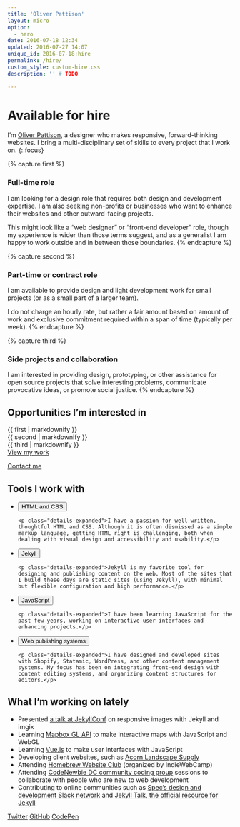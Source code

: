 ```yaml
---
title: 'Oliver Pattison'
layout: micro
option:
  - hero
date: 2016-07-18 12:34
updated: 2016-07-27 14:07
unique_id: 2016-07-18:hire
permalink: /hire/
custom_style: custom-hire.css
description: '' # TODO

---
```


# Available for hire

I’m [Oliver Pattison](https://olivermak.es/about/), a designer who makes responsive, forward-thinking websites. I bring a multi-disciplinary set of skills to every project that I work on.
{:.focus}

{% capture first %}
### Full-time role

I am looking for a design role that requires both design and development expertise. I am also seeking non-profits or businesses who want to enhance their websites and other outward-facing projects.

This might look like a “web designer” or “front-end developer” role, though my experience is wider than those terms suggest, and as a generalist I am happy to work outside and in between those boundaries.
{% endcapture %}

{% capture second %}
### Part-time or contract role

I am available to provide design and light development work for small projects (or as a small part of a larger team).

I do not charge an hourly rate, but rather a fair amount based on amount of work and exclusive commitment required within a span of time (typically per week).
{% endcapture %}

{% capture third %}
### Side projects and collaboration

I am interested in providing design, prototyping, or other assistance for open source projects that solve interesting problems, communicate provocative ideas, or promote social justice.
{% endcapture %}

## Opportunities I’m interested in

<section class="opportunities">
  <div class="opportunities-item--first">
    {{ first | markdownify }}
  </div>

  <div class="opportunities-item--second">
    {{ second | markdownify }}
  </div>

  <div class="opportunities-item--third">
    {{ third | markdownify }}
  </div>
</section>

<section class="outreach">
  <a class="outreach-action" href="/projects/">View my work</a>

  <a class="outreach-action--contact" href="mailto:oliverpattison@gmail.com">Contact me</a>
</section>

## Tools I work with

<ul class="details no-bullets">

  <li class="details-item">
    <button class="details-expand">HTML and CSS</button>

    <p class="details-expanded">I have a passion for well-written, thoughtful HTML and CSS. Although it is often dismissed as a simple markup language, getting HTML right is challenging, both when dealing with visual design and accessibility and usability.</p>
  </li>

  <li class="details-item">
    <button class="details-expand">Jekyll</button>

    <p class="details-expanded">Jekyll is my favorite tool for designing and publishing content on the web. Most of the sites that I build these days are static sites (using Jekyll), with minimal but flexible configuration and high performance.</p>
  </li>

  <li class="details-item">
    <button class="details-expand">JavaScript</button>

    <p class="details-expanded">I have been learning JavaScript for the past few years, working on interactive user interfaces and enhancing projects.</p>
  </li>

  <li class="details-item">
    <button class="details-expand">Web publishing systems</button>

    <p class="details-expanded">I have designed and developed sites with Shopify, Statamic, WordPress, and other content management systems. My focus has been on integrating front-end design with content editing systems, and organizing content structures for editors.</p>
  </li>

</ul>

## What I’m working on lately

- Presented [a talk at JekyllConf](https://olivermak.es/2016/05/jekyllconf-responsive-images/) on responsive images with Jekyll and imgix
- Learning [Mapbox GL API](https://www.mapbox.com/mapbox-gl-js/api/) to make interactive maps with JavaScript and WebGL
- Learning [Vue.js](http://vuejs.org) to make user interfaces with JavaScript
- Developing client websites, such as [Acorn Landscape Supply](http://acornlandscapesupply.ca)
- Attending [Homebrew Website Club](https://indieweb.org/Homebrew_Website_Club) (organized by IndieWebCamp)
- Attending [CodeNewbie DC community coding group](http://www.meetup.com/CodeNewbie-DC/) sessions to collaborate with people who are new to web development
- Contributing to online communities such as [Spec’s design and development Slack network](http://spec.fm/) and [Jekyll Talk, the official resource for Jekyll](https://talk.jekyllrb.com/)

<section class="elsewhere">
  <a class="elsewhere-action" href="{{ site.link.twitter }}">Twitter</a>
  <a class="elsewhere-action" href="{{ site.link.github }}">GitHub</a>
  <a class="elsewhere-action" href="{{ site.link.codepen }}">CodePen</a>
</section>
